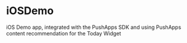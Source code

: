 # iOSDemo
iOS Demo app, integrated with the PushApps SDK and using PushApps content recommendation for the Today Widget

